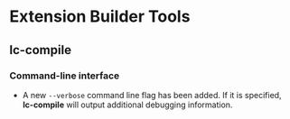 # Extension Builder Tools
## lc-compile
### Command-line interface

* A new `--verbose` command line flag has been added.  If it is specified, **lc-compile** will output additional debugging information.
